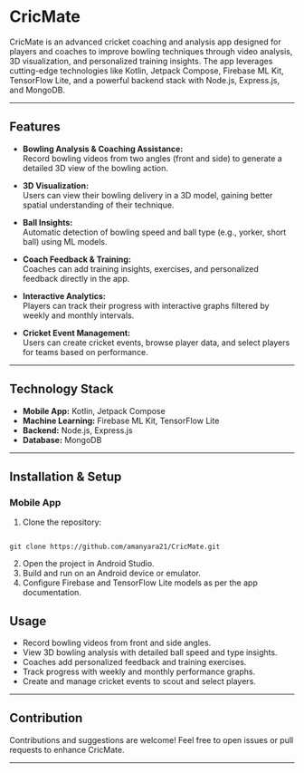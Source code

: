 # CricMate

CricMate is an advanced cricket coaching and analysis app designed for players and coaches to improve bowling techniques through video analysis, 3D visualization, and personalized training insights. The app leverages cutting-edge technologies like Kotlin, Jetpack Compose, Firebase ML Kit, TensorFlow Lite, and a powerful backend stack with Node.js, Express.js, and MongoDB.

---

## Features

- **Bowling Analysis & Coaching Assistance:**  
  Record bowling videos from two angles (front and side) to generate a detailed 3D view of the bowling action.

- **3D Visualization:**  
  Users can view their bowling delivery in a 3D model, gaining better spatial understanding of their technique.

- **Ball Insights:**  
  Automatic detection of bowling speed and ball type (e.g., yorker, short ball) using ML models.

- **Coach Feedback & Training:**  
  Coaches can add training insights, exercises, and personalized feedback directly in the app.

- **Interactive Analytics:**  
  Players can track their progress with interactive graphs filtered by weekly and monthly intervals.

- **Cricket Event Management:**  
  Users can create cricket events, browse player data, and select players for teams based on performance.

---

## Technology Stack

- **Mobile App:** Kotlin, Jetpack Compose  
- **Machine Learning:** Firebase ML Kit, TensorFlow Lite  
- **Backend:** Node.js, Express.js  
- **Database:** MongoDB

---

## Installation & Setup

### Mobile App

1. Clone the repository:  
```

git clone https://github.com/amanyara21/CricMate.git

```
2. Open the project in Android Studio.  
3. Build and run on an Android device or emulator.  
4. Configure Firebase and TensorFlow Lite models as per the app documentation.

## Usage

- Record bowling videos from front and side angles.  
- View 3D bowling analysis with detailed ball speed and type insights.  
- Coaches add personalized feedback and training exercises.  
- Track progress with weekly and monthly performance graphs.  
- Create and manage cricket events to scout and select players.

---

## Contribution

Contributions and suggestions are welcome! Feel free to open issues or pull requests to enhance CricMate.

---




